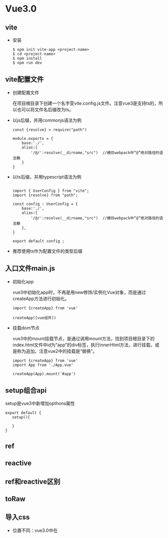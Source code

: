 # Vue3.0

## vite

 - 安装

    ```
    $ npm init vite-app <project-name>
    $ cd <project-name>
    $ npm install
    $ npm run dev
    ```

## vite配置文件

 - 创建配置文件

    在项目根目录下创建一个名字雯vite.config.js文件。注意vue3是支持ts的，所以也可以将文件名后缀改为ts。

 - 以js后缀，并用commonjs语法为例

    ```
    const {resolve} = require("path")

    module.exports = {
        base:'./',
        alias:{
            '/@/':resolve(__dirname,"src")  //模仿webpack中“@”绝对路径的语法糖
        }
    }

    ```
 - 以ts后缀，并用typescript语法为例

    ```

    import { UserConfig } from "vite";
    import {resolve} from "path";

    const config : UserConfig = {
        base:'./',
        alias:{
            '/@/':resolve(__dirname,"src")  //模仿webpack中“@”绝对路径的语法糖
        },
    }

    export default config ; 

    ```
    
 - 推荐使用ts作为配置文件的类型后缀

## 入口文件main.js

 - 初始化app

    vue3中初始化app时，不再是用new修饰/实例化Vue对象，而是通过createApp方法进行初始化。

    ```
    import {createApp} from 'vue'

    createApp([vue组件])
    ```

 - 挂载dom节点

    vue3中的mount挂载节点，是通过调用mount方法，找到项目根目录下的index.html文件中id为“app”的div标签，执行innerHtml方法，进行挂载，或是称为追加。注意vue2中的挂载是“替换”。

    ```
    import {createApp} from 'vue'
    import App from './App.vue'

    createApp(App).mount('#app')
    ```
## setup组合api

   setup是vue3中新增加opthons属性

   ```
   export default {
      setup(){

      }
   }
   ```
## ref

## reactive

## ref和reactive区别

## toRaw

## 导入css

 - 位置不同：vue3.0中在<script>脚本中导入css文件
  ```
  <script>
  import "/@/assets/css/common.css"
  </script>
  ```
 - 导入语法不同：vue3.0中直接使用import进行导入，不需要像vue2中使用@import导入
 - 导入时需要明确文件的后缀

## 命名插槽-named slot

 - 定义命名插槽的方式和原先是一样的
  ```
  <slot name="插槽的名字"></slot>
  ```
 - 调用插槽的的语法与之前不一样
 
  ```
  <template v-slot:插槽的名字>
      <div style="height:100px;background-color:blue;">top bar</div>
  </template>
  ```


